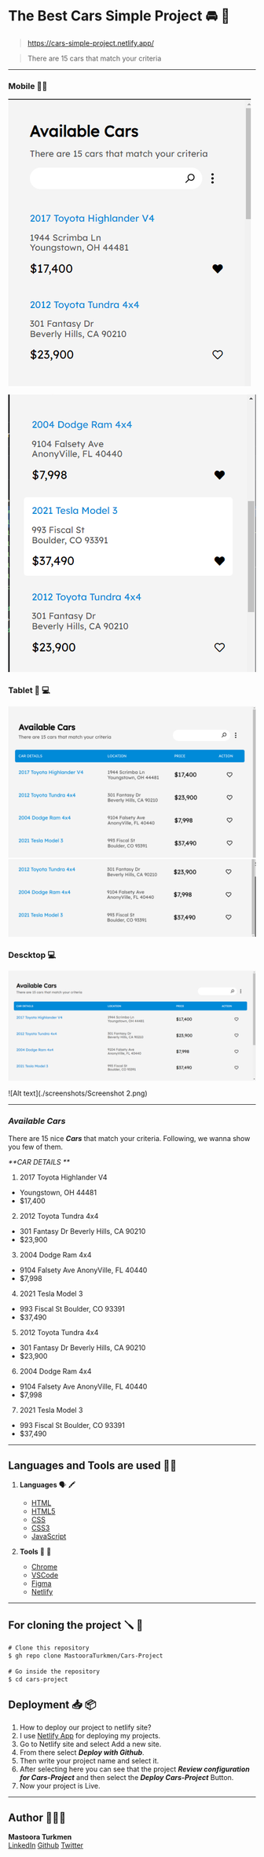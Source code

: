 # The Best Cars Simple Project 🚘 🚗

> https://cars-simple-project.netlify.app/

> There are 15 cars that match your criteria

-----


### Mobile 📱📲

![Alt text](./screenshots/Screenshot-3.png)

![Alt text](./screenshots/Screenshot-4.png)


### Tablet 📱 💻

![Alt text](./screenshots/tablet.png)
![Alt text](./screenshots/tablet-1.png)


### Descktop 💻

![Alt text](./screenshots/Screenshot-1.png)

![Alt text](./screenshots/Screenshot 2.png)


-----

### _Available Cars_
There are 15 nice **_Cars_** that match your criteria. 
Following, we wanna show you few of them. 

_**CAR DETAILS **_ 


1. 2017 Toyota Highlander V4
  + Youngstown, OH 44481
  + $17,400

2. 2012 Toyota Tundra 4x4
  + 301 Fantasy Dr Beverly Hills, CA 90210
  + $23,900

3. 2004 Dodge Ram 4x4
  + 9104 Falsety Ave AnonyVille, FL 40440
  + $7,998

4. 2021 Tesla Model 3
  + 993 Fiscal St Boulder, CO 93391
  + $37,490

5. 2012 Toyota Tundra 4x4
  + 301 Fantasy Dr Beverly Hills, CA 90210
  + $23,900

6. 2004 Dodge Ram 4x4
  + 9104 Falsety Ave AnonyVille, FL 40440
  + $7,998

7. 2021 Tesla Model 3
  + 993 Fiscal St Boulder, CO 93391
  + $37,490

------


## Languages and Tools are used 📒📝

1. **Languages** 🗣 🖍
    + [HTML](https://github.com/topics/html)
    + [HTML5](https://github.com/topics/html5)
    + [CSS](https://github.com/topics/css)
    + [CSS3](https://github.com/topics/css3)
    + [JavaScript](https://github.com/topics/javascript)

2. **Tools** 🔧 🔨
    + [Chrome](https://github.com/topics/chrome)
    + [VSCode](https://github.com/topics/vscode)
    + [Figma](https://github.com/topics/figma)
    + [Netlify](https://github.com/topics/netlify)

-----


## For cloning the project 🪛 📌

```
# Clone this repository
$ gh repo clone MastooraTurkmen/Cars-Project

# Go inside the repository
$ cd cars-project
```

## Deployment 📥 📦

1. How to deploy our project to netlify site?
2. I use [Netlify App](https://app.netlify.com/) for deploying my projects.
3. Go to Netlify site and select Add a new site.
4. From there select **_Deploy with Github_**.
5. Then write your project name and select it.
6. After selecting here you can see that the project **_Review configuration for Cars-Project_** and then select the **_Deploy Cars-Project_** Button. 
7. Now your project is Live.


-----

## Author 👩🏻‍💻 

**Mastoora Turkmen**  
[LinkedIn](https://www.linkedin.com/in/mastoora-turkmen/) 
[Github](https://github.com/MastooraTurkmen/) 
[Twitter](https://twitter.com/MastooraJ22)
